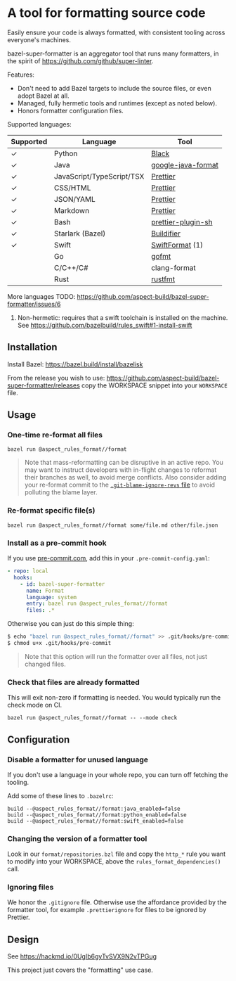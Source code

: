 # A tool for formatting source code

Easily ensure your code is always formatted, with consistent tooling across everyone's machines.

bazel-super-formatter is an aggregator tool that runs many formatters, in the spirit of <https://github.com/github/super-linter>.

Features:

- Don't need to add Bazel targets to include the source files, or even adopt Bazel at all.
- Managed, fully hermetic tools and runtimes (except as noted below).
- Honors formatter configuration files.

Supported languages:

| Supported | Language                  | Tool                                                           |
| --------- | ------------------------- | -------------------------------------------------------------- |
| ✓         | Python                    | [Black](https://pypi.org/project/black/)                       |
| ✓         | Java                      | [google-java-format]                                           |
| ✓         | JavaScript/TypeScript/TSX | [Prettier]                                                     |
| ✓         | CSS/HTML                  | [Prettier]                                                     |
| ✓         | JSON/YAML                 | [Prettier]                                                     |
| ✓         | Markdown                  | [Prettier]                                                     |
| ✓         | Bash                      | [prettier-plugin-sh](https://github.com/un-ts/prettier)        |
| ✓         | Starlark (Bazel)          | [Buildifier](https://github.com/keith/buildifier-prebuilt)     |
| ✓         | Swift                     | [SwiftFormat](https://github.com/nicklockwood/SwiftFormat) (1) |
|           | Go                        | [gofmt](https://pkg.go.dev/cmd/gofmt)                          |
|           | C/C++/C#                  | clang-format                                                   |
|           | Rust                      | [rustfmt](https://github.com/rust-lang/rustfmt)                |

More languages TODO: https://github.com/aspect-build/bazel-super-formatter/issues/6

[prettier]: https://prettier.io
[google-java-format]: https://github.com/google/google-java-format

1. Non-hermetic: requires that a swift toolchain is installed on the machine.
   See https://github.com/bazelbuild/rules_swift#1-install-swift

## Installation

Install Bazel: <https://bazel.build/install/bazelisk>

From the release you wish to use:
<https://github.com/aspect-build/bazel-super-formatter/releases>
copy the WORKSPACE snippet into your `WORKSPACE` file.

## Usage

### One-time re-format all files

`bazel run @aspect_rules_format//format`

> Note that mass-reformatting can be disruptive in an active repo.
> You may want to instruct developers with in-flight changes to reformat their branches as well, to avoid merge conflicts.
> Also consider adding your re-format commit to the [`.git-blame-ignore-revs` file](https://docs.github.com/en/repositories/working-with-files/using-files/viewing-a-file#ignore-commits-in-the-blame-view) to avoid polluting the blame layer.

### Re-format specific file(s)

`bazel run @aspect_rules_format//format some/file.md other/file.json`

### Install as a pre-commit hook

If you use [pre-commit.com](https://pre-commit.com/), add this in your `.pre-commit-config.yaml`:

```yaml
- repo: local
  hooks:
    - id: bazel-super-formatter
      name: Format
      language: system
      entry: bazel run @aspect_rules_format//format
      files: .*
```

Otherwise you can just do this simple thing:

```bash
$ echo "bazel run @aspect_rules_format//format" >> .git/hooks/pre-commit
$ chmod u+x .git/hooks/pre-commit
```

> Note that this option will run the formatter over all files, not just changed files.


### Check that files are already formatted

This will exit non-zero if formatting is needed. You would typically run the check mode on CI.

`bazel run @aspect_rules_format//format -- --mode check`

## Configuration

### Disable a formatter for unused language

If you don't use a language in your whole repo, you can turn off fetching the tooling.

Add some of these lines to `.bazelrc`:

```
build --@aspect_rules_format//format:java_enabled=false
build --@aspect_rules_format//format:python_enabled=false
build --@aspect_rules_format//format:swift_enabled=false
```

### Changing the version of a formatter tool

Look in our `format/repositories.bzl` file and copy the `http_*` rule you want to modify into your WORKSPACE, above the `rules_format_dependencies()` call.

### Ignoring files

We honor the `.gitignore` file. Otherwise use the affordance provided by the formatter tool, for example `.prettierignore` for files to be ignored by Prettier.

## Design

See https://hackmd.io/0UgIb6gyTvSVX9N2vTPGug

This project just covers the "formatting" use case.
